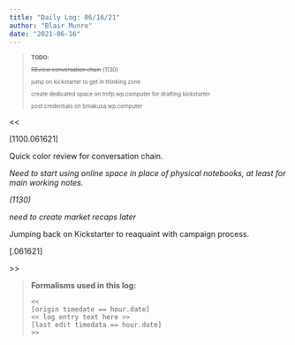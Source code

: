 ```yaml
---
title: "Daily Log: 06/16/21"
author: "Blair Munro"
date: "2021-06-16"
---
```


> <font size=1>
> <b>TODO:</b>
>
> ~~REview conversation chain~~ (1130)
>
> jump on kickstarter to get in thinking zone
>
> create dedicated space on tmfp.wp.computer for drafting kickstarter
>
> post credentials on bmakusa.wp.computer
> 
> </font>
\<\<

[1100.061621]

Quick color review for conversation chain.

_Need to start using online space in place of physical notebooks, at least for main working notes._

_(1130)_

_need to create market recaps later_

Jumping back on Kickstarter to reaquaint with campaign process.

[.061621]

\>\>

> **Formalisms used in this log:**
>
> ```
> <<
> [origin timedate == hour.date]
> << log entry text here >>
> [last edit timedata == hour.date]
> >>
> ```

<!--

CODE PIECES:

<div class="figure">

![](/images/booth/napkinbroadcast061421.jpg)

<p class="caption">Nonverbal communication broadcast, mindmapping/reflection piece, 06/14/21.</p>

</div>

```none
> Time justification:
```
-->
